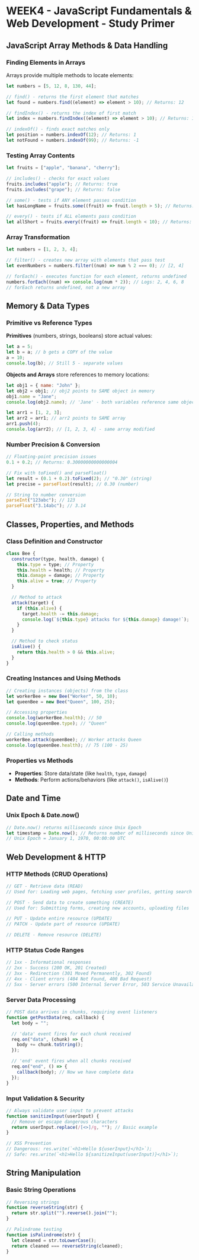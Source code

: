 # WEEK4 - JavaScript Fundamentals & Web Development - Study Primer

## JavaScript Array Methods & Data Handling

### Finding Elements in Arrays

Arrays provide multiple methods to locate elements:

```javascript
let numbers = [5, 12, 8, 130, 44];

// find() - returns the first element that matches
let found = numbers.find((element) => element > 10); // Returns: 12

// findIndex() - returns the index of first match
let index = numbers.findIndex((element) => element > 10); // Returns: 1

// indexOf() - finds exact matches only
let position = numbers.indexOf(12); // Returns: 1
let notFound = numbers.indexOf(99); // Returns: -1
```

### Testing Array Contents

```javascript
let fruits = ["apple", "banana", "cherry"];

// includes() - checks for exact values
fruits.includes("apple"); // Returns: true
fruits.includes("grape"); // Returns: false

// some() - tests if ANY element passes condition
let hasLongName = fruits.some((fruit) => fruit.length > 5); // Returns: true

// every() - tests if ALL elements pass condition
let allShort = fruits.every((fruit) => fruit.length < 10); // Returns: true
```

### Array Transformation

```javascript
let numbers = [1, 2, 3, 4];

// filter() - creates new array with elements that pass test
let evenNumbers = numbers.filter((num) => num % 2 === 0); // [2, 4]

// forEach() - executes function for each element, returns undefined
numbers.forEach((num) => console.log(num * 2)); // Logs: 2, 4, 6, 8
// forEach returns undefined, not a new array
```

## Memory & Data Types

### Primitive vs Reference Types

**Primitives** (numbers, strings, booleans) store actual values:

```javascript
let a = 5;
let b = a; // b gets a COPY of the value
a = 10;
console.log(b); // Still 5 - separate values
```

**Objects and Arrays** store references to memory locations:

```javascript
let obj1 = { name: "John" };
let obj2 = obj1; // obj2 points to SAME object in memory
obj1.name = "Jane";
console.log(obj2.name); // 'Jane' - both variables reference same object

let arr1 = [1, 2, 3];
let arr2 = arr1; // arr2 points to SAME array
arr1.push(4);
console.log(arr2); // [1, 2, 3, 4] - same array modified
```

### Number Precision & Conversion

```javascript
// Floating-point precision issues
0.1 + 0.2; // Returns: 0.30000000000000004

// Fix with toFixed() and parseFloat()
let result = (0.1 + 0.2).toFixed(2); // "0.30" (string)
let precise = parseFloat(result); // 0.30 (number)

// String to number conversion
parseInt("123abc"); // 123
parseFloat("3.14abc"); // 3.14
```

## Classes, Properties, and Methods

### Class Definition and Constructor

```javascript
class Bee {
  constructor(type, health, damage) {
    this.type = type; // Property
    this.health = health; // Property
    this.damage = damage; // Property
    this.alive = true; // Property
  }

  // Method to attack
  attack(target) {
    if (this.alive) {
      target.health -= this.damage;
      console.log(`${this.type} attacks for ${this.damage} damage!`);
    }
  }

  // Method to check status
  isAlive() {
    return this.health > 0 && this.alive;
  }
}
```

### Creating Instances and Using Methods

```javascript
// Creating instances (objects) from the class
let workerBee = new Bee("Worker", 50, 10);
let queenBee = new Bee("Queen", 100, 25);

// Accessing properties
console.log(workerBee.health); // 50
console.log(queenBee.type); // "Queen"

// Calling methods
workerBee.attack(queenBee); // Worker attacks Queen
console.log(queenBee.health); // 75 (100 - 25)
```

### Properties vs Methods

- **Properties**: Store data/state (like `health`, `type`, `damage`)
- **Methods**: Perform actions/behaviors (like `attack()`, `isAlive()`)

## Date and Time

### Unix Epoch & Date.now()

```javascript
// Date.now() returns milliseconds since Unix Epoch
let timestamp = Date.now(); // Returns number of milliseconds since Unix Epoch
// Unix Epoch = January 1, 1970, 00:00:00 UTC
```

## Web Development & HTTP

### HTTP Methods (CRUD Operations)

```javascript
// GET - Retrieve data (READ)
// Used for: Loading web pages, fetching user profiles, getting search results

// POST - Send data to create something (CREATE)
// Used for: Submitting forms, creating new accounts, uploading files

// PUT - Update entire resource (UPDATE)
// PATCH - Update part of resource (UPDATE)

// DELETE - Remove resource (DELETE)
```

### HTTP Status Code Ranges

```javascript
// 1xx - Informational responses
// 2xx - Success (200 OK, 201 Created)
// 3xx - Redirection (301 Moved Permanently, 302 Found)
// 4xx - Client errors (404 Not Found, 400 Bad Request)
// 5xx - Server errors (500 Internal Server Error, 503 Service Unavailable)
```

### Server Data Processing

```javascript
// POST data arrives in chunks, requiring event listeners
function getPostData(req, callback) {
  let body = "";

  // 'data' event fires for each chunk received
  req.on("data", (chunk) => {
    body += chunk.toString();
  });

  // 'end' event fires when all chunks received
  req.on("end", () => {
    callback(body); // Now we have complete data
  });
}
```

### Input Validation & Security

```javascript
// Always validate user input to prevent attacks
function sanitizeInput(userInput) {
  // Remove or escape dangerous characters
  return userInput.replace(/[<>]/g, ""); // Basic example
}

// XSS Prevention
// Dangerous: res.write(`<h1>Hello ${userInput}</h1>`);
// Safe: res.write(`<h1>Hello ${sanitizeInput(userInput)}</h1>`);
```

## String Manipulation

### Basic String Operations

```javascript
// Reversing strings
function reverseString(str) {
  return str.split("").reverse().join("");
}

// Palindrome testing
function isPalindrome(str) {
  let cleaned = str.toLowerCase();
  return cleaned === reverseString(cleaned);
}
```
